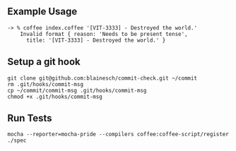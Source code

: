 ## Example Usage
~~~
-> % coffee index.coffee '[VIT-3333] - Destroyed the world.'
    Invalid format { reason: 'Needs to be present tense',
      title: '[VIT-3333] - Destroyed the world.' }
~~~

## Setup a git hook
~~~
git clone git@github.com:blainesch/commit-check.git ~/commit
rm .git/hooks/commit-msg
cp ~/commit/commit-msg .git/hooks/commit-msg
chmod +x .git/hooks/commit-msg
~~~

## Run Tests
~~~
mocha --reporter=mocha-pride --compilers coffee:coffee-script/register ./spec
~~~
